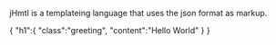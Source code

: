jHmtl is a templateing language that uses the json format as markup.  

{
	"h1":{
		"class":"greeting",
		"content":"Hello World"
	}
}

